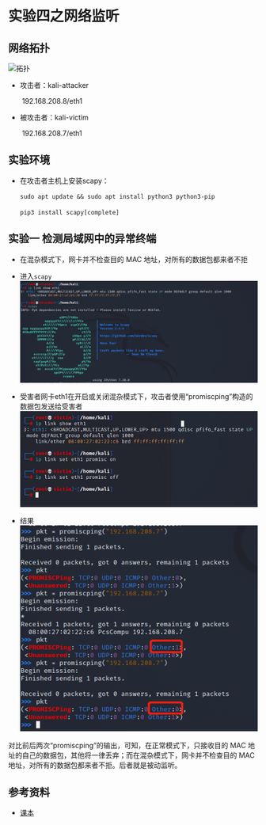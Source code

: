 # 实验四之网络监听

## 网络拓扑

![拓扑](./img/拓扑.png)


- 攻击者：kali-attacker

  ​  192.168.208.8/eth1

- 被攻击者：kali-victim

  ​  192.168.208.7/eth1



## 实验环境

- 在攻击者主机上安装scapy：

  ```
  sudo apt update && sudo apt install python3 python3-pip
  
  pip3 install scapy[complete]
  ```

## 实验一 检测局域网中的异常终端
- 在混杂模式下，网卡并不检查目的 MAC 地址，对所有的数据包都来者不拒
- 进入`scapy`
![](./img/1.png)

  
- 受害者网卡eth1在开启或关闭混杂模式下，攻击者使用“promiscping”构造的数据包发送给受害者
![](./img/2.png)

- 结果
![](./img/3.png)

对比前后两次“promiscping”的输出，可知，在正常模式下，只接收目的 MAC 地址的自己的数据包，其他将一律丢弃；而在混杂模式下，网卡并不检查目的 MAC 地址，对所有的数据包都来者不拒。后者就是被动监听。


## 参考资料

- [课本](https://c4pr1c3.github.io/cuc-ns/chap0x04/exp.html)


  